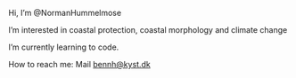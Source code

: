 Hi, I’m @NormanHummelmose

I’m interested in coastal protection, coastal morphology and climate change

I’m currently learning to code.

How to reach me: Mail bennh@kyst.dk

<!---
NormanHummelmose/NormanHummelmose is a ✨ special ✨ repository because its `README.md` (this file) appears on your GitHub profile.
You can click the Preview link to take a look at your changes.
--->
